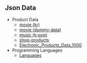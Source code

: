 ## Json Data

- Product Data
  - [movie (kr)](https://janghwanpark.github.io/data-storage/json-data/product-data/movie.json)
  - [movie (dummy-data)](https://janghwanpark.github.io/data-storage/json-data/product-data/movie-data.json)
  - [music (k-pop)](https://janghwanpark.github.io/data-storage/json-data/product-data/music.json)
  - [shop-products](https://janghwanpark.github.io/data-storage/json-data/product-data/shop-products.json)
  - [Electronic_Products_Data_1000](https://janghwanpark.github.io/data-storage/json-data/product-data/Electronic_Products_Data_1000)
- Programming Languages
  - [Languages](https://janghwanpark.github.io/data-storage/json-data/programming-languages/languages.json)